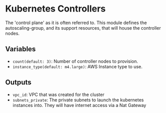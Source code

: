 # Kubernetes Controllers

The 'control plane' as it is often referred to. This module defines the autoscaling-group, and its support resources, that will house the controller nodes.

## Variables

- `count(default: 3)`: Number of controller nodes to provision.
- `instance_type(default: m4.large)`: AWS Instance type to use.

## Outputs

- `vpc_id`: VPC that was created for the cluster
- `subnets_private`: The private subnets to launch the kubernetes instances into. They will have internet access via a Nat Gateway
